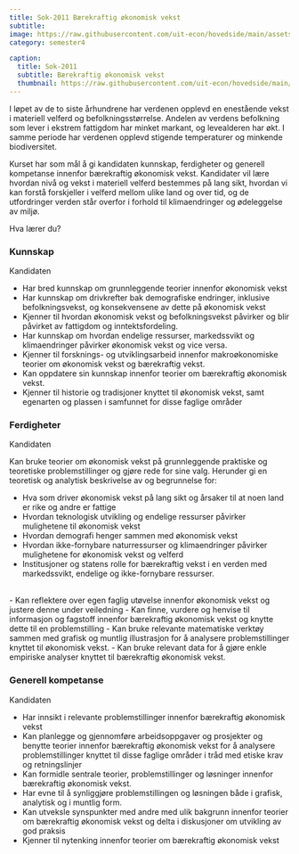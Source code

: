 ```yaml
---
title: Sok-2011 Bærekraftig økonomisk vekst
subtitle: 
image: https://raw.githubusercontent.com/uit-econ/hovedside/main/assets/img/Sok-2011.jpg
category: semester4

caption:
  title: Sok-2011
  subtitle: Bærekraftig økonomisk vekst
  thumbnail: https://raw.githubusercontent.com/uit-econ/hovedside/main/assets/img/Sok-2011.jpg
---
```

 

I løpet av de to siste århundrene har verdenen opplevd en enestående vekst i materiell velferd og befolkningsstørrelse. Andelen av verdens befolkning som lever i ekstrem fattigdom har minket markant, og levealderen har økt. I samme periode har verdenen opplevd stigende temperaturer og minkende biodiversitet.

Kurset har som mål å gi kandidaten kunnskap, ferdigheter og generell kompetanse innenfor bærekraftig økonomisk vekst. Kandidater vil lære hvordan nivå og vekst i materiell velferd bestemmes på lang sikt, hvordan vi kan forstå forskjeller i velferd mellom ulike land og over tid, og de utfordringer verden står overfor i forhold til klimaendringer og ødeleggelse av miljø. 

Hva lærer du?

### Kunnskap

Kandidaten

- Har bred kunnskap om grunnleggende teorier innenfor økonomisk vekst
- Har kunnskap om drivkrefter bak demografiske endringer, inklusive befolkningsvekst, og konsekvensene av dette på økonomisk vekst
- Kjenner til hvordan økonomisk vekst og befolkningsvekst påvirker og blir påvirket av fattigdom og inntektsfordeling. 
- Har kunnskap om hvordan endelige ressurser, markedssvikt og klimaendringer påvirker økonomisk vekst og vice versa.
- Kjenner til forsknings- og utviklingsarbeid innenfor makroøkonomiske teorier om økonomisk vekst og bærekraftig vekst.
- Kan oppdatere sin kunnskap innenfor teorier om bærekraftig økonomisk vekst.
- Kjenner til historie og tradisjoner knyttet til økonomisk vekst, samt egenarten og plassen i samfunnet for disse faglige områder
 

### Ferdigheter

Kandidaten

Kan bruke teorier om økonomisk vekst på grunnleggende praktiske og teoretiske problemstillinger og gjøre rede for sine valg. Herunder gi en teoretisk og analytisk beskrivelse av og begrunnelse for:
- Hva som driver økonomisk vekst på lang sikt og årsaker til at noen land er rike og andre er fattige
- Hvordan teknologisk utvikling og endelige ressurser påvirker mulighetene til økonomisk vekst
- Hvordan demografi henger sammen med økonomisk vekst
- Hvordan ikke-fornybare naturressurser og klimaendringer påvirker mulighetene for økonomisk vekst og velferd
- Institusjoner og statens rolle for bærekraftig vekst i en verden med markedssvikt, endelige og ikke-fornybare ressurser.
</br>
- Kan reflektere over egen faglig utøvelse innenfor økonomisk vekst og justere denne under veiledning
- Kan finne, vurdere og henvise til informasjon og fagstoff innenfor bærekraftig økonomisk vekst og knytte dette til en problemstilling
- Kan bruke relevante matematiske verktøy sammen med grafisk og muntlig illustrasjon for å analysere problemstillinger knyttet til økonomisk vekst.
- Kan bruke relevant data for å gjøre enkle empiriske analyser knyttet til bærekraftig økonomisk vekst.
 

### Generell kompetanse

Kandidaten

- Har innsikt i relevante problemstillinger innenfor bærekraftig økonomisk vekst
- Kan planlegge og gjennomføre arbeidsoppgaver og prosjekter og benytte teorier innenfor bærekraftig økonomisk vekst for å analysere problemstillinger knyttet til disse faglige områder i tråd med etiske krav og retningslinjer
- Kan formidle sentrale teorier, problemstillinger og løsninger innenfor bærekraftig økonomisk vekst.
- Har evne til å synliggjøre problemstillingen og løsningen både i grafisk, analytisk og i muntlig form.
- Kan utveksle synspunkter med andre med ulik bakgrunn innenfor teorier om bærekraftig økonomisk vekst og delta i diskusjoner om utvikling av god praksis
- Kjenner til nytenking innenfor teorier om bærekraftig økonomisk vekst


 
